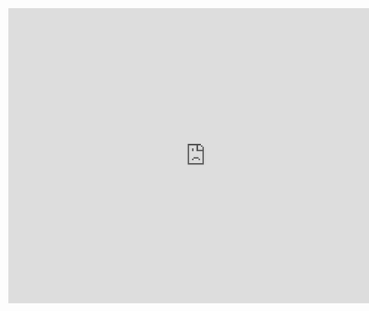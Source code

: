 


<iframe src="https://calendar.google.com/calendar/embed?showCalendars=0&amp;showTz=0&amp;height=600&amp;wkst=1&amp;bgcolor=%23FFFFFF&amp;src=mail.csuchico.edu_16sj77sfemp9kqgis2g89j91e0%40group.calendar.google.com&amp;color=%23182C57&amp;ctz=America%2FLos_Angeles" style="border-width:0" width="800" height="600" frameborder="0" scrolling="no"></iframe>